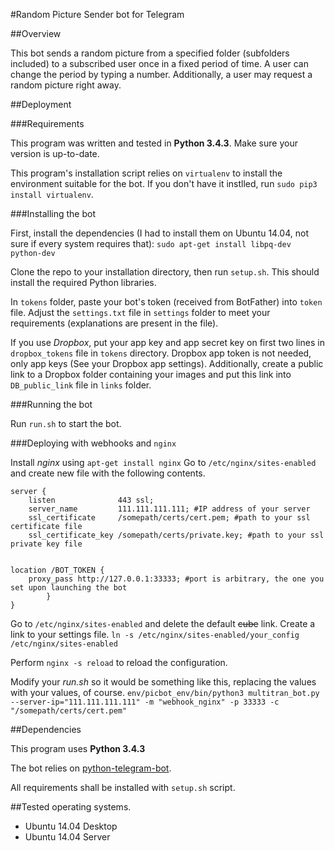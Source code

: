 #Random Picture Sender bot for Telegram


##Overview

This bot sends a random picture from a specified folder (subfolders included) to a subscribed user once in a fixed period of time. A user can change the period by typing a number. Additionally, a user may request a random picture right away.

##Deployment

###Requirements

This program was written and tested in **Python 3.4.3**. Make sure your version is up-to-date.

This program's installation script relies on `virtualenv` to install the environment suitable for the bot. 
If you don't have it instlled, run `sudo pip3 install virtualenv`.

###Installing the bot

First, install the dependencies (I had to install them on Ubuntu 14.04, not sure if every system requires that):
`sudo apt-get install libpq-dev python-dev`

Clone the repo to your installation directory, then run `setup.sh`. This should install the required Python libraries.

In `tokens` folder, paste your bot's token (received from BotFather) into `token` file.
Adjust the `settings.txt` file in `settings` folder to meet your requirements (explanations are present in the file).

If you use _Dropbox_, put your app key and app secret key on first two lines in `dropbox_tokens` file in `tokens` directory. Dropbox app token is not needed, only app keys (See your Dropbox app settings).
Additionally, create a public link to a Dropbox folder containing your images and put this link into `DB_public_link` file in `links` folder.

###Running the bot

Run `run.sh` to start the bot.

###Deploying with webhooks and `nginx`

Install *nginx* using `apt-get install nginx`
Go to `/etc/nginx/sites-enabled` and create new file with the following contents.
```
server {
    listen              443 ssl;
    server_name         111.111.111.111; #IP address of your server
    ssl_certificate     /somepath/certs/cert.pem; #path to your ssl certificate file
    ssl_certificate_key /somepath/certs/private.key; #path to your ssl private key file


location /BOT_TOKEN {
    proxy_pass http://127.0.0.1:33333; #port is arbitrary, the one you set upon launching the bot
        }
}

```

Go to `/etc/nginx/sites-enabled` and delete the default <s>cube</s> link.
Create a link to your settings file. `ln -s /etc/nginx/sites-enabled/your_config /etc/nginx/sites-enabled`

Perform `nginx -s reload` to reload the configuration.

Modify your _run.sh_ so it would be something like this, replacing the values with your values, of course.
`env/picbot_env/bin/python3 multitran_bot.py --server-ip="111.111.111.111" -m "webhook_nginx" -p 33333 -c "/somepath/certs/cert.pem"`

##Dependencies

This program uses **Python 3.4.3**

The bot relies on [python-telegram-bot](https://github.com/leandrotoledo/python-telegram-bot).

All requirements shall be installed with `setup.sh` script.

##Tested operating systems.

* Ubuntu 14.04 Desktop
* Ubuntu 14.04 Server
